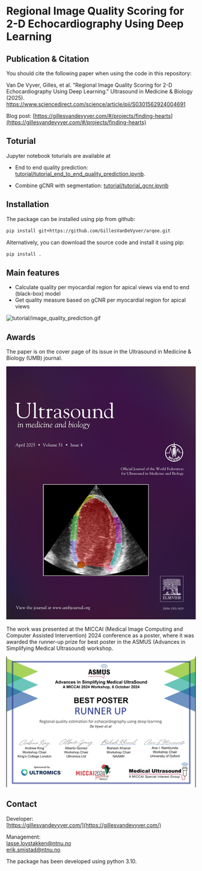 # Regional Image Quality Scoring for 2-D Echocardiography Using Deep Learning



## Publication & Citation
You should cite the following paper when using the code in this repository:

Van De Vyver, Gilles, et al. "Regional Image Quality Scoring for 2-D Echocardiography Using Deep Learning." Ultrasound in Medicine & Biology (2025). https://www.sciencedirect.com/science/article/pii/S0301562924004691

Blog post: [https://gillesvandevyver.com/#/projects/finding-hearts](https://gillesvandevyver.com/#/projects/finding-hearts)


## Toturial
Jupyter notebook toturials are available at

- End to end quality prediction: [tutorial/tutorial_end_to_end_quality_prediction.ipynb](tutorial/tutorial_end_to_end_quality_prediction.ipynb).

- Combine gCNR with segmentation: [tutorial/tutorial_gcnr.ipynb](tutorial/tutorial_gcnr.ipynb)

## Installation
The package can be installed using pip from github:
```bash
pip install git+https://github.com/GillesVanDeVyver/arqee.git
```
Alternatively, you can download the source code and install it using pip:
```bash
pip install .
```

## Main features

- Calculate quality per myocardial region for apical views via end to end (black-box) model
- Get quality measure based on gCNR per myocardial region for apical views

![tutorial/image_quality_prediction.gif](tutorial/image_quality_prediction.gif)



## Awards

The paper is on the cover page of its issue in the Ultrasound in Medicine & Biology (UMB) journal.

![cover_page_umb.jpg](pictures/cover_page_umb.jpg)


The work was presented at the 
MICCAI (Medical Image Computing and Computer Assisted Intervention) 2024 conference as a poster,
where it was awarded the runner-up prize for best poster in the
ASMUS (Advances in Simplifying Medical Ultrasound) workshop.

![miccai_poster_award.png](pictures/miccai_poster_award.png)

## Contact

Developer: <br />
[https://gillesvandevyver.com/](https://gillesvandevyver.com/)


Management: <br />
lasse.lovstakken@ntnu.no <br />
erik.smistad@ntnu.no <br />



The package has been developed using python 3.10.

